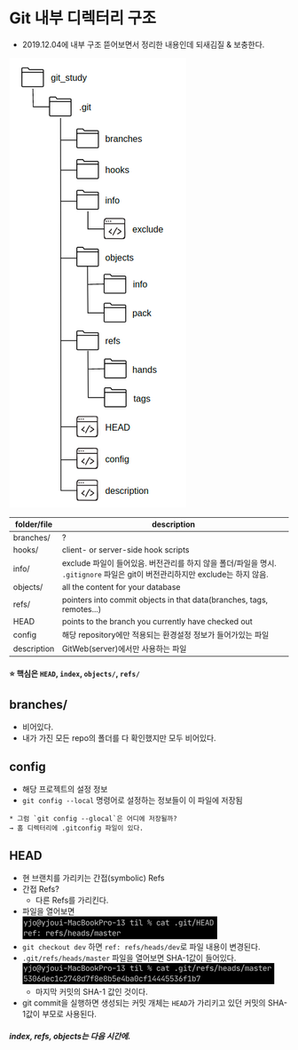 # Git 내부 디렉터리 구조
- 2019.12.04에 내부 구조 뜯어보면서 정리한 내용인데 되새김질 & 보충한다.

![](.%5B20201113%5D_git_내부_디렉터리_구조/1a3a816f.png)

| folder/file | description                                                                            |
|-------------|----------------------------------------------------------------------------------------|
| branches/   | ?                                                                                      |
| hooks/      | client- or server-side hook scripts                                                    |
| info/       | exclude 파일이 들어있음. 버전관리를 하지 않을 폴더/파일을 명시. `.gitignore` 파일은 git이 버전관리하지만 exclude는 하지 않음. |
| objects/    | all the content for your database                                                      |
| refs/       | pointers into commit objects in that data(branches, tags, remotes...)                  |
| HEAD        | points to the branch you currently have checked out                                    |
| config      | 해당 repository에만 적용되는 환경설정 정보가 들어가있는 파일                                                 |
| description | GitWeb(server)에서만 사용하는 파일                                                              |

#### ⭐️ 핵심은 `HEAD`, `index`, `objects/`, `refs/`

## branches/
- 비어있다. 
- 내가 가진 모든 repo의 폴더를 다 확인했지만 모두 비어있다.

## config
- 해당 프로젝트의 설정 정보
- `git config --local` 명령어로 설정하는 정보들이 이 파일에 저장됨
```
* 그럼 `git config --glocal`은 어디에 저장될까?
→ 홈 디렉터리에 .gitconfig 파일이 있다.
```

## HEAD
- 현 브랜치를 가리키는 간접(symbolic) Refs
- 간접 Refs? 
   - 다른 Refs를 가리킨다.
- 파일을 열어보면 \
    ![](.%5B20201113%5D_git_내부_디렉터리_구조/bf1b3b21.png)
- `git checkout dev` 하면 `ref: refs/heads/dev`로 파일 내용이 변경된다.
- `.git/refs/heads/master` 파일을 열어보면 SHA-1값이 들어있다.
    ![](.%5B20201113%5D_git_내부_디렉터리_구조/29f5e88b.png)
    - 마지막 커밋의 SHA-1 값인 것이다.
- git commit을 실행하면 생성되는 커밋 개체는 `HEAD`가 가리키고 있던 커밋의 SHA-1값이 부모로 사용된다.

##### index, refs, objects는 다음 시간에.
